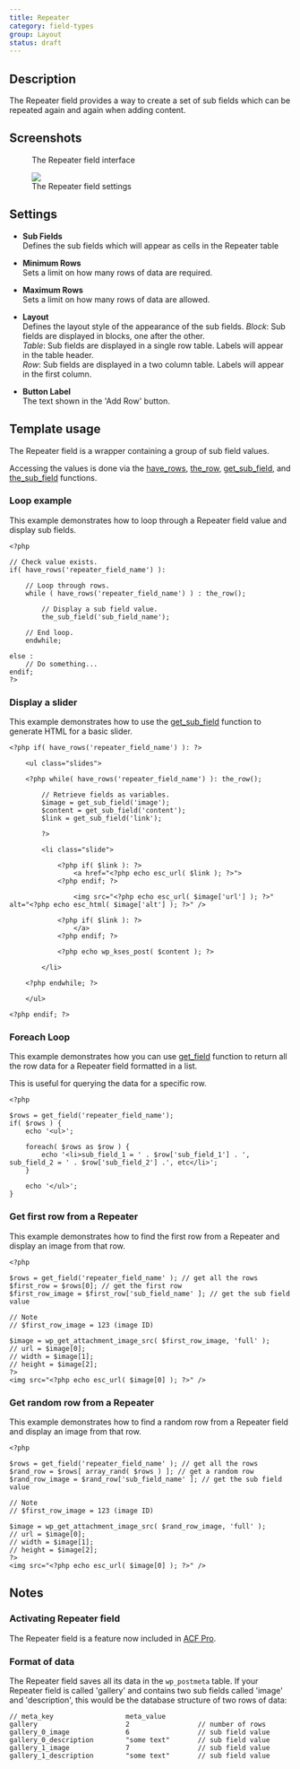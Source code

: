 ```yaml
---
title: Repeater
category: field-types
group: Layout
status: draft
---
```


## Description
The Repeater field provides a way to create a set of sub fields which can be repeated again and again when adding content.

## Screenshots
<div class="gallery">
	<figure>
		<a href="#">
			<img src="#" alt="" />
		</a>
		<figcaption>The Repeater field interface</figcaption>
	</figure>
	<figure>
		<a href="#">
			<img src="#" />
		</a>
		<figcaption>The Repeater field settings</figcaption>
	</figure>
</div>

## Settings
- **Sub Fields**  
  Defines the sub fields which will appear as cells in the Repeater table
  
- **Minimum Rows**  
  Sets a limit on how many rows of data are required.
  
- **Maximum Rows**  
  Sets a limit on how many rows of data are allowed.
  
- **Layout**  
  Defines the layout style of the appearance of the sub fields.
  _Block_: Sub fields are displayed in blocks, one after the other.  
  _Table_: Sub fields are displayed in a single row table. Labels will appear in the table header.  
  _Row_: Sub fields are displayed in a two column table. Labels will appear in the first column.  
  
- **Button Label**  
  The text shown in the 'Add Row' button.

## Template usage
The Repeater field is a wrapper containing a group of sub field values.

Accessing the values is done via the [have_rows](https://www.advancedcustomfields.com/resources/functions/have_rows/), [the_row](https://www.advancedcustomfields.com/resources/functions/have_rows/), [get_sub_field](https://www.advancedcustomfields.com/resources/functions/get_sub_field/), and [the_sub_field](https://www.advancedcustomfields.com/resources/functions/the_sub_field/) functions.

### Loop example
This example demonstrates how to loop through a Repeater field value and display sub fields.
```
<?php

// Check value exists.
if( have_rows('repeater_field_name') ):

    // Loop through rows.
    while ( have_rows('repeater_field_name') ) : the_row();

        // Display a sub field value.
        the_sub_field('sub_field_name');

    // End loop.
    endwhile;

else :
    // Do something...
endif;
?>
```

### Display a slider
This example demonstrates how to use the [get_sub_field](https://www.advancedcustomfields.com/resources/functions/get_sub_field/) function to generate HTML for a basic slider.
```
<?php if( have_rows('repeater_field_name') ): ?>

    <ul class="slides">

    <?php while( have_rows('repeater_field_name') ): the_row(); 

        // Retrieve fields as variables.
        $image = get_sub_field('image');
        $content = get_sub_field('content');
        $link = get_sub_field('link');

        ?>

        <li class="slide">

            <?php if( $link ): ?>
                <a href="<?php echo esc_url( $link ); ?>">
            <?php endif; ?>

                <img src="<?php echo esc_url( $image['url'] ); ?>" alt="<?php echo esc_html( $image['alt'] ); ?>" />

            <?php if( $link ): ?>
                </a>
            <?php endif; ?>

            <?php echo wp_kses_post( $content ); ?>

        </li>

    <?php endwhile; ?>

    </ul>

<?php endif; ?>
```

### Foreach Loop
This example demonstrates how you can use [get_field](https://www.advancedcustomfields.com/resources/functions/get_field/) function to return all the row data for a Repeater field formatted in a list.

This is useful for querying the data for a specific row.
```
<?php 

$rows = get_field('repeater_field_name');
if( $rows ) {
    echo '<ul>';

    foreach( $rows as $row ) {
        echo '<li>sub_field_1 = ' . $row['sub_field_1'] . ', sub_field_2 = ' . $row['sub_field_2'] .', etc</li>';
    }

    echo '</ul>';
}
```

### Get first row from a Repeater
This example demonstrates how to find the first row from a Repeater and display an image from that row.
```
<?php

$rows = get_field('repeater_field_name' ); // get all the rows
$first_row = $rows[0]; // get the first row
$first_row_image = $first_row['sub_field_name' ]; // get the sub field value 

// Note
// $first_row_image = 123 (image ID)

$image = wp_get_attachment_image_src( $first_row_image, 'full' );
// url = $image[0];
// width = $image[1];
// height = $image[2];
?>
<img src="<?php echo esc_url( $image[0] ); ?>" />
```

### Get random row from a Repeater
This example demonstrates how to find a random row from a Repeater field and display an image from that row.
```
<?php 

$rows = get_field('repeater_field_name' ); // get all the rows
$rand_row = $rows[ array_rand( $rows ) ]; // get a random row
$rand_row_image = $rand_row['sub_field_name' ]; // get the sub field value 

// Note
// $first_row_image = 123 (image ID)

$image = wp_get_attachment_image_src( $rand_row_image, 'full' );
// url = $image[0];
// width = $image[1];
// height = $image[2];
?>
<img src="<?php echo esc_url( $image[0] ); ?>" />
```

## Notes

### Activating Repeater field
The Repeater field is a feature now included in [ACF Pro](https://www.advancedcustomfields.com/pro/).

### Format of data
The Repeater field saves all its data in the `wp_postmeta` table. If your Repeater field is called 'gallery' and contains two sub fields called 'image' and 'description', this would be the database structure of two rows of data:
```
// meta_key                  meta_value
gallery                      2                 // number of rows
gallery_0_image              6                 // sub field value
gallery_0_description        "some text"       // sub field value
gallery_1_image              7                 // sub field value
gallery_1_description        "some text"       // sub field value
```
